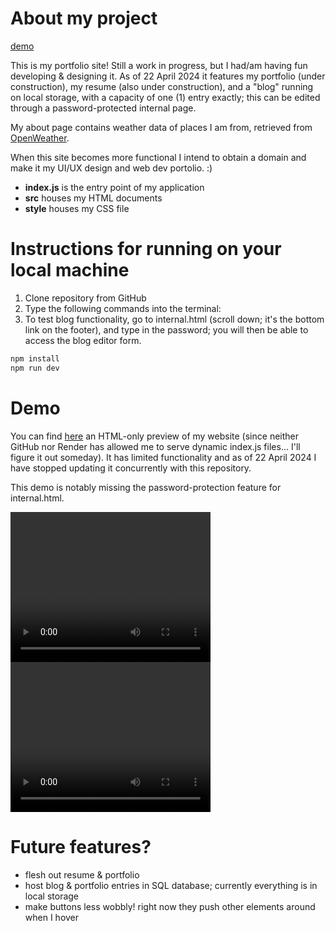 # About my project
[demo](https://yawenx2004.github.io/portfolio-site-static/index.html)

This is my portfolio site! Still a work in progress, but I had/am having fun developing & designing it. As of 22 April 2024 it features my portfolio (under construction), my resume (also under construction), and a "blog" running on local storage, with a capacity of one (1) entry exactly; this can be edited through a password-protected internal page.

My about page contains weather data of places I am from, retrieved from [OpenWeather](https://openweathermap.org/).

When this site becomes more functional I intend to obtain a domain and make it my UI/UX design and web dev portolio. :)

- **index.js** is the entry point of my application
- **src** houses my HTML documents
- **style** houses my CSS file

# Instructions for running on your local machine
1. Clone repository from GitHub
2. Type the following commands into the terminal:
3. To test blog functionality, go to internal.html (scroll down; it's the bottom link on the footer), and type in the password; you will then be able to access the blog editor form.
```bash
npm install
npm run dev
```

# Demo
You can find [here](https://yawenx2004.github.io/portfolio-site-static/index.html) an HTML-only preview of my website (since neither GitHub nor Render has allowed me to serve dynamic index.js files... I'll figure it out someday). It has limited functionality and as of 22 April 2024 I have stopped updating it concurrently with this repository.

This demo is notably missing the password-protection feature for internal.html.

<video width="320" height="240" controls>
  <source src="demo/demo-responsive.mov" type="video/mp4">
  Your browser does not support the video tag.
</video>

<video width="320" height="240" controls>
  <source src="demo/demo-blog.mov" type="video/mp4">
  Your browser does not support the video tag.
</video>


# Future features?
- flesh out resume & portfolio
- host blog & portfolio entries in SQL database; currently everything is in local storage
- make buttons less wobbly! right now they push other elements around when I hover
